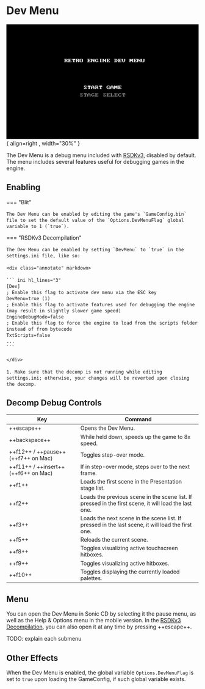 # Dev Menu

![Dev Menu](/assets/images/SonicCD/DevMenu/MainMenu-Blit.png){ align=right , width="30%" }

The Dev Menu is a debug menu included with [RSDKv3](../README.md), disabled by default. The menu includes several features useful for debugging games in the engine.

## Enabling
=== "Blit"

    The Dev Menu can be enabled by editing the game's `GameConfig.bin` file to set the default value of the `Options.DevMenuFlag` global variable to 1 (`true`).

=== "RSDKv3 Decompilation"

    The Dev Menu can be enabled by setting `DevMenu` to `true` in the settings.ini file, like so:

    <div class="annotate" markdown>

    ``` ini hl_lines="3"
    [Dev]
    ; Enable this flag to activate dev menu via the ESC key
    DevMenu=true (1)
    ; Enable this flag to activate features used for debugging the engine (may result in slightly slower game speed)
    EngineDebugMode=false
    ; Enable this flag to force the engine to load from the scripts folder instead of from bytecode
    TxtScripts=false
    ...
    ```

    </div>

    1. Make sure that the decomp is not running while editing settings.ini; otherwise, your changes will be reverted upon closing the decomp.

## Decomp Debug Controls

| Key                                  | Command                                                                                               |
| ------------------------------------ | ----------------------------------------------------------------------------------------------------- |
| ++escape++                           | Opens the Dev Menu.                                                                                   |
| ++backspace++                        | While held down, speeds up the game to 8x speed.                                                      |
| ++f12++ / ++pause++ (++f7++ on Mac)  | Toggles step-over mode.                                                                               |
| ++f11++ / ++insert++ (++f6++ on Mac) | If in step-over mode, steps over to the next frame.                                                   |
| ++f1++                               | Loads the first scene in the Presentation stage list.                                                 |
| ++f2++                               | Loads the previous scene in the scene list. If pressed in the first scene, it will load the last one. |
| ++f3++                               | Loads the next scene in the scene list. If pressed in the last scene, it will load the first one.     |
| ++f5++                               | Reloads the current scene.                                                                            |
| ++f8++                               | Toggles visualizing active touchscreen hitboxes.                                                      |
| ++f9++                               | Toggles visualizing active hitboxes.                                                                  |
| ++f10++                              | Toggles displaying the currently loaded palettes.                                                     |

## Menu

You can open the Dev Menu in Sonic CD by selecting it the pause menu, as well as the Help & Options menu in the mobile version. In the [RSDKv3 Decompilation](../Decompilation.md), you can also open it at any time by pressing ++escape++.

TODO: explain each submenu

## Other Effects

When the Dev Menu is enabled, the global variable `Options.DevMenuFlag` is set to `true` upon loading the GameConfig, if such global variable exists.